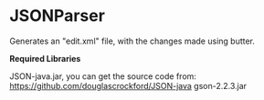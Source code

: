 JSONParser
==========

Generates an "edit.xml" file, with the changes made using butter.

**Required Libraries**  

JSON-java.jar, you can get the source code from: https://github.com/douglascrockford/JSON-java
gson-2.2.3.jar